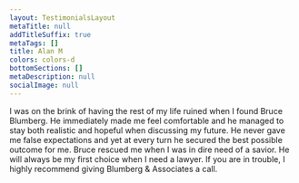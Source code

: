 ```yaml
---
layout: TestimonialsLayout
metaTitle: null
addTitleSuffix: true
metaTags: []
title: Alan M
colors: colors-d
bottomSections: []
metaDescription: null
socialImage: null
---
```

I was on the brink of having the rest of my life ruined when I found Bruce Blumberg. He immediately made me feel comfortable and he managed to stay both realistic and hopeful when discussing my future. He never gave me false expectations and yet at every turn he secured the best possible outcome for me. Bruce rescued me when I was in dire need of a savior. He will always be my first choice when I need a lawyer. If you are in trouble, I highly recommend giving Blumberg & Associates a call.
